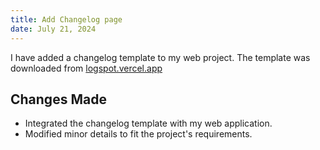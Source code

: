 ```yaml
---
title: Add Changelog page
date: July 21, 2024
---
```


I have added a changelog template to my web project. The template was downloaded from
[logspot.vercel.app](https://logspot.vercel.app)

## Changes Made

-    Integrated the changelog template with my web application.
-    Modified minor details to fit the project's requirements.
